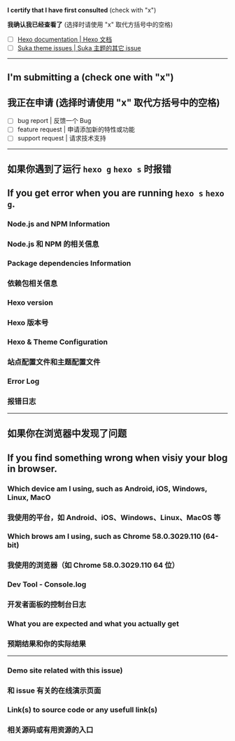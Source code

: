 <!--
IF YOU DON'T FILL OUT THE FOLLOWING INFORMATION OR YOU DON'T READ THE DOCS AND CONFIGURE YOUR CONFIG CAREFULLY 】WE MIGHT CLOSE YOUR ISSUE WITHOUT INVESTIGATING

ATTENTION: THE DOCS MIGHT UPDATE ANYTIME, AND BEFORE YOU OPEN A NEW ISSUE, CHECK THE DOCS AGAIN.

如果你不填充下面的内容，或者你没有仔细阅读相关文档，或者合理地配置你的配置文件，我们可能会直接关闭你的 issue。

注意：文档可能随时都会更新。在提交一个 issue 前，请重新查看相关文档。
-->

**I certify that I have first consulted** (check with "x")

**我确认我已经查看了** (选择时请使用 "x" 取代方括号中的空格)

- [ ] [Hexo documentation | Hexo 文档](https://hexo.io/docs/)
- [ ] [Suka theme issues | Suka 主题的其它 issue](https://github.com/SukkaW/hexo-theme-suka/issues?utf8=%E2%9C%93&q=is%3Aissue)

----

## I'm submitting a  (check one with "x")

## 我正在申请  (选择时请使用 "x" 取代方括号中的空格)

- [ ] bug report | 反馈一个 Bug
- [ ] feature request | 申请添加新的特性或功能
- [ ] support request | 请求技术支持

----

## 如果你遇到了运行 `hexo g` `hexo s` 时报错
## If you get error when you are running `hexo s` `hexo g`.

### Node.js and NPM Information
### Node.js 和 NPM 的相关信息
<!-- Paste output from `node -v && npm -v`  (粘贴 `node -v && npm -v` 输出的信息) -->


### Package dependencies Information
### 依赖包相关信息
<!-- Paste output from `cat package.json`  (粘贴 `cat package.json` 输出的信息) -->


### Hexo version
### Hexo 版本号
<!-- Paste output from `hexo -v`  (粘贴 `hexo -v` 输出的信息) -->


### Hexo & Theme Configuration
### 站点配置文件和主题配置文件
<!-- Paste USEFUL configuration from Hexo `_config.yml`  (从 Hexo 和主题目录下的 `_config.yml` 中粘贴 有用的 信息) -->


### Error Log
### 报错日志
<!-- Only paste USEFUL log  务必仅粘贴有用的日志 -->


----

## 如果你在浏览器中发现了问题
## If you find something wrong when visiy your blog in browser.

### Which device am I using, such as Android, iOS, Windows, Linux, MacO
### 我使用的平台，如 Android、iOS、Windows、Linux、MacOS 等


### Which brows am I using, such as Chrome 58.0.3029.110 (64-bit)
### 我使用的浏览器（如  Chrome 58.0.3029.110 64 位）


### Dev Tool - Console.log
### 开发者面板的控制台日志


### What you are expected and what you actually get
### 预期结果和你的实际结果


----

### Demo site related with this issue)
### 和 issue 有关的在线演示页面


### Link(s) to source code or any usefull link(s)
### 相关源码或有用资源的入口


<!-- ----------- -->
